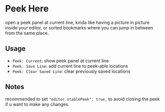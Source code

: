 # Peek Here

open a peek panel at current line, kinda like having a picture in picture inside your editor, or sorted bookmarks where you can jump in between from the same place.

## Usage

- `Peek: Current`: show peek panel at current line
- `Peek: Save Line`: add current line to peek-able locations
- `Peek: Clear Saved Line`: clear previously saved locations

## Notes

recommended to set `"editor.stablePeek": true,` to avoid closing the peek if u want to make any changes.
